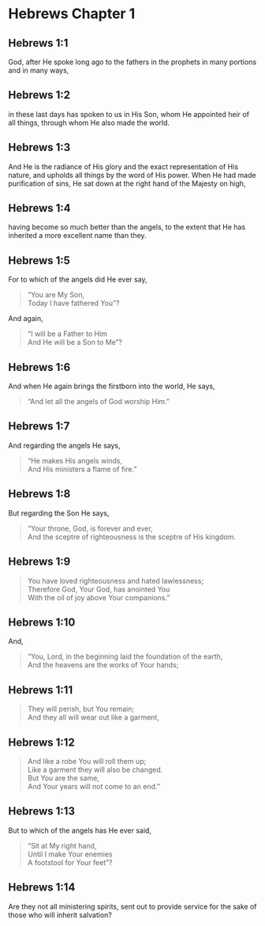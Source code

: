 # Hebrews Chapter 1

## Hebrews 1:1

God, after He spoke long ago to the fathers in the prophets in many portions and in many ways,

## Hebrews 1:2

in these last days has spoken to us in His Son, whom He appointed heir of all things, through whom He also made the world.

## Hebrews 1:3

And He is the radiance of His glory and the exact representation of His nature, and upholds all things by the word of His power. When He had made purification of sins, He sat down at the right hand of the Majesty on high,

## Hebrews 1:4

having become so much better than the angels, to the extent that He has inherited a more excellent name than they.

## Hebrews 1:5

For to which of the angels did He ever say,

> “You are My Son,  
> Today I have fathered You”?

And again,

> “I will be a Father to Him  
> And He will be a Son to Me”?

## Hebrews 1:6

And when He again brings the firstborn into the world, He says,

> “And let all the angels of God worship Him.”

## Hebrews 1:7

And regarding the angels He says,

> “He makes His angels winds,  
> And His ministers a flame of fire.”

## Hebrews 1:8

But regarding the Son He says,

> “Your throne, God, is forever and ever,  
> And the sceptre of righteousness is the sceptre of His kingdom.

## Hebrews 1:9

> You have loved righteousness and hated lawlessness;  
> Therefore God, Your God, has anointed You  
> With the oil of joy above Your companions.”

## Hebrews 1:10

And,

> “You, Lord, in the beginning laid the foundation of the earth,  
> And the heavens are the works of Your hands;

## Hebrews 1:11

> They will perish, but You remain;  
> And they all will wear out like a garment,

## Hebrews 1:12

> And like a robe You will roll them up;  
> Like a garment they will also be changed.  
> But You are the same,  
> And Your years will not come to an end.”

## Hebrews 1:13

But to which of the angels has He ever said,

> “Sit at My right hand,  
> Until I make Your enemies  
> A footstool for Your feet”?

## Hebrews 1:14

Are they not all ministering spirits, sent out to provide service for the sake of those who will inherit salvation?
